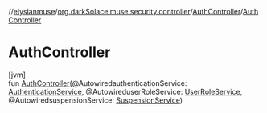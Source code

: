 //[elysianmuse](../../../index.md)/[org.darkSolace.muse.security.controller](../index.md)/[AuthController](index.md)/[AuthController](-auth-controller.md)

# AuthController

[jvm]\
fun [AuthController](-auth-controller.md)(@AutowiredauthenticationService: [AuthenticationService](../../org.darkSolace.muse.security.service/-authentication-service/index.md), @AutowireduserRoleService: [UserRoleService](../../org.darkSolace.muse.user.service/-user-role-service/index.md), @AutowiredsuspensionService: [SuspensionService](../../org.darkSolace.muse.user.service/-suspension-service/index.md))
